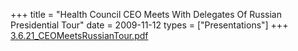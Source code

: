 +++
title = "Health Council CEO Meets With Delegates Of Russian Presidential Tour"
date = 2009-11-12
types = ["Presentations"]
+++
[3.6.21_CEOMeetsRussianTour.pdf](/files/3.6.21_CEOMeetsRussianTour.pdf)
